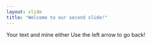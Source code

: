 ```yaml
---
layout: slide
title: "Welcome to our second slide!"
---
```

Your text and mine either
Use the left arrow to go back!

